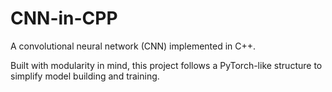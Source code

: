 # CNN-in-CPP
A convolutional neural network (CNN) implemented in C++.

Built with modularity in mind, this project follows a PyTorch-like structure to simplify model building and training.